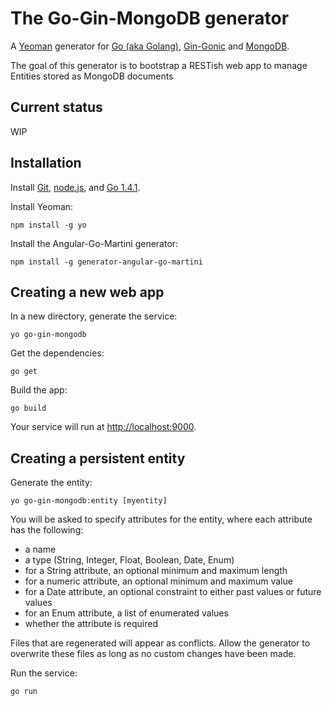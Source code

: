 # The Go-Gin-MongoDB generator

A [Yeoman](http://yeoman.io) generator for [Go (aka Golang)](https://golang.org/), [Gin-Gonic](https://gin-gonic.github.io/gin/) and [MongoDB](https://www.mongodb.org/).

The goal of this generator is to bootstrap a RESTish web app to manage Entities stored as MongoDB documents

## Current status

WIP

## Installation

Install [Git](http://git-scm.com), [node.js](http://nodejs.org), and [Go 1.4.1](http://golang.org/).

Install Yeoman:

    npm install -g yo

Install the Angular-Go-Martini generator:

    npm install -g generator-angular-go-martini

## Creating a new web app

In a new directory, generate the service:

    yo go-gin-mongodb

Get the dependencies:

    go get

Build the app:

    go build

Your service will run at [http://localhost:9000](http://localhost:9000).


## Creating a persistent entity

Generate the entity:

    yo go-gin-mongodb:entity [myentity]

You will be asked to specify attributes for the entity, where each attribute has the following:

- a name
- a type (String, Integer, Float, Boolean, Date, Enum)
- for a String attribute, an optional minimum and maximum length
- for a numeric attribute, an optional minimum and maximum value
- for a Date attribute, an optional constraint to either past values or future values
- for an Enum attribute, a list of enumerated values
- whether the attribute is required

Files that are regenerated will appear as conflicts.  Allow the generator to overwrite these files as long as no custom changes have been made.

Run the service:

    go run
